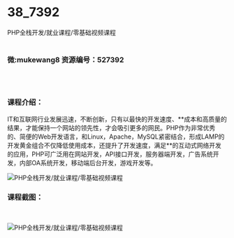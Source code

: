# 38_7392
PHP全栈开发/就业课程/零基础视频课程
<br/></br>
<h3>微:mukewang8 资源编号：527392</h3>
<br/></br>
<h3>课程介绍：</h3>
<p>IT和互联网行业发展迅速，不断创新，只有以最快的开发速度、**成本和高质量的结果，才能保持一个网站的领先性，才会吸引更多的网民。PHP作为非常优秀的、简便的Web开发语言，和Linux，Apache，MySQL紧密结合，形成LAMP的开发黄金组合不仅降低使用成本，还提升了开发速度，满足**的互动式网络开发的应用，PHP可广泛用在网站开发，API接口开发，服务器端开发，广告系统开发，内部OA系统开发，移动端后台开发，游戏开发等。</p>
<p><img src="https://www.ko996.com/wp-content/uploads/img/2019/09/2-104-300x180.png" alt="PHP全栈开发/就业课程/零基础视频课程"></p>
<h3>课程截图：</h3>
<p>&nbsp;</p>
<p><img src="https://www.ko996.com/wp-content/uploads/img/2019/09/1-87.png" alt="PHP全栈开发/就业课程/零基础视频课程"></p>
